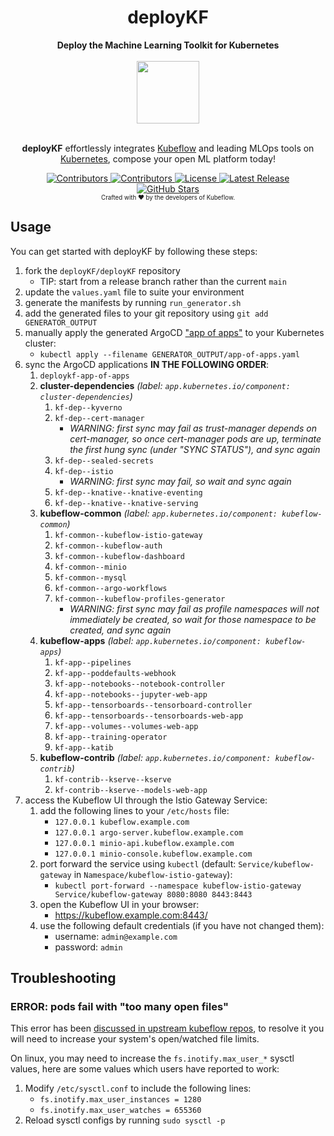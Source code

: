 <h1 align="center">deployKF</h1>

<div align="center">
  <b>Deploy the Machine Learning Toolkit for Kubernetes</b>
</div>

<br>

<div align="center">
  <a href="https://www.deploykf.org/" target="_blank" rel="noopener">
    <img src="https://www.deploykf.org/assets/images/logo.svg" width="100">
  </a>
</div>

<br>

<p align="center">
  <b>deployKF</b> effortlessly integrates <a href="https://www.kubeflow.org/" target="_blank" rel="noopener">Kubeflow</a> and leading MLOps tools on <a href="https://kubernetes.io/" target="_blank" rel="noopener">Kubernetes</a>, compose your open ML platform today!
</p>

<div align="center">
  <a href="https://github.com/deployKF/deployKF/fork">
    <img alt="Contributors" src="https://img.shields.io/github/forks/deployKF/deployKF?style=flat-square&color=28a745">
  </a>
  <a href="https://github.com/deployKF/deployKF/graphs/contributors">
    <img alt="Contributors" src="https://img.shields.io/github/contributors/deployKF/deployKF?style=flat-square&color=28a745">
  </a>
  <a href="https://github.com/deployKF/deployKF/blob/master/LICENSE">
    <img alt="License" src="https://img.shields.io/github/license/deployKF/deployKF?style=flat-square&color=28a745">
  </a>
  <a href="https://github.com/deployKF/deployKF/releases">
    <img alt="Latest Release" src="https://img.shields.io/github/v/release/deployKF/deployKF?style=flat-square&color=6f42c1&label=latest%20release">
  </a>
  <br>
  <a href="https://github.com/deployKF/deployKF/stargazers">
    <img alt="GitHub Stars" src="https://img.shields.io/github/stars/deployKF/deployKF?style=for-the-badge&color=ffcb2f&label=Support%20with%20%E2%AD%90%20on%20GitHub">
  </a>
  <br>
  <sub><sub>Crafted with ❤️ by the developers of Kubeflow.</sub></sub>
</div>

## Usage

You can get started with deployKF by following these steps:

1. fork the `deployKF/deployKF` repository
    - TIP: start from a release branch rather than the current `main`
2. update the `values.yaml` file to suite your environment
3. generate the manifests by running `run_generator.sh` 
4. add the generated files to your git repository using `git add GENERATOR_OUTPUT` 
5. manually apply the generated ArgoCD ["app of apps"](https://argo-cd.readthedocs.io/en/stable/operator-manual/cluster-bootstrapping/#app-of-apps-pattern) to your Kubernetes cluster:
    - `kubectl apply --filename GENERATOR_OUTPUT/app-of-apps.yaml`
6. sync the ArgoCD applications __IN THE FOLLOWING ORDER__:
    1. `deploykf-app-of-apps`
    2. __cluster-dependencies__ _(label: `app.kubernetes.io/component: cluster-dependencies`)_
        1. `kf-dep--kyverno`
        2. `kf-dep--cert-manager`
            - _WARNING: first sync may fail as trust-manager depends on cert-manager, so once cert-manager pods are up, terminate the first hung sync (under "SYNC STATUS"), and sync again_
        3. `kf-dep--sealed-secrets`
        4. `kf-dep--istio`
            - _WARNING: first sync may fail, so wait and sync again_
        5. `kf-dep--knative--knative-eventing`
        6. `kf-dep--knative--knative-serving`
    3. __kubeflow-common__ _(label: `app.kubernetes.io/component: kubeflow-common`)_
        1. `kf-common--kubeflow-istio-gateway`
        2. `kf-common--kubeflow-auth`
        3. `kf-common--kubeflow-dashboard`
        4. `kf-common--minio`
        5. `kf-common--mysql`
        6. `kf-common--argo-workflows`
        7. `kf-common--kubeflow-profiles-generator`
            - _WARNING: first sync may fail as profile namespaces will not immediately be created, so wait for those namespace to be created, and sync again_
    4. __kubeflow-apps__ _(label: `app.kubernetes.io/component: kubeflow-apps`)_
        1. `kf-app--pipelines`
        2. `kf-app--poddefaults-webhook`
        3. `kf-app--notebooks--notebook-controller` 
        4. `kf-app--notebooks--jupyter-web-app`
        5. `kf-app--tensorboards--tensorboard-controller`
        6. `kf-app--tensorboards--tensorboards-web-app`
        7. `kf-app--volumes--volumes-web-app`
        8. `kf-app--training-operator`
        9. `kf-app--katib`
    5. __kubeflow-contrib__ _(label: `app.kubernetes.io/component: kubeflow-contrib`)_
        1. `kf-contrib--kserve--kserve`
        2. `kf-contrib--kserve--models-web-app`
7. access the Kubeflow UI through the Istio Gateway Service:
    1. add the following lines to your `/etc/hosts` file:
        - `127.0.0.1 kubeflow.example.com` 
        - `127.0.0.1 argo-server.kubeflow.example.com` 
        - `127.0.0.1 minio-api.kubeflow.example.com` 
        - `127.0.0.1 minio-console.kubeflow.example.com`
    2. port forward the service using `kubectl` (default: `Service/kubeflow-gateway` in `Namespace/kubeflow-istio-gateway`):
        - `kubectl port-forward --namespace kubeflow-istio-gateway Service/kubeflow-gateway 8080:8080 8443:8443`
    3. open the Kubeflow UI in your browser:
        - https://kubeflow.example.com:8443/
    4. use the following default credentials (if you have not changed them):
        - username: `admin@example.com`
        - password: `admin`

## Troubleshooting

### ERROR: pods fail with "too many open files"

This error has been [discussed in upstream kubeflow repos](https://github.com/kubeflow/manifests/issues/2087), to resolve it you will need to increase your system's open/watched file limits.

On linux, you may need to increase the `fs.inotify.max_user_*` sysctl values, here are some values which users have reported to work:

1. Modify `/etc/sysctl.conf` to include the following lines:
    - `fs.inotify.max_user_instances = 1280`
    - `fs.inotify.max_user_watches = 655360`
2. Reload sysctl configs by running `sudo sysctl -p`